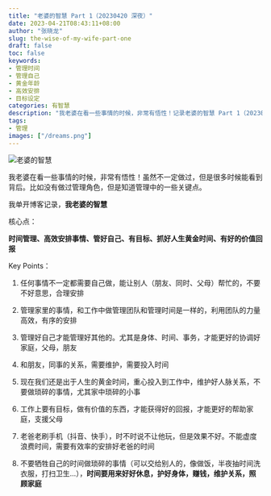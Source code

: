 ```yaml
---
title: "老婆的智慧 Part 1（20230420 深夜）"
date: 2023-04-21T08:43:11+08:00
author: "张晓龙"
slug: the-wise-of-my-wife-part-one
draft: false
toc: false
keywords: 
- 管理时间
- 管理自己
- 黄金年龄
- 高效安排
- 目标设定
categories: 有智慧
description: "我老婆在看一些事情的时候，非常有悟性！记录老婆的智慧 Part 1（20230420 深夜）"
tags: 
- 管理
images: ["/dreams.png"]
---
```


![老婆的智慧](https://media.techwhims.com/techwhims/2023/FtATZFYacAADAXh.jpeg) 

我老婆在看一些事情的时候，非常有悟性！虽然不一定做过，但是很多时候能看到背后。比如没有做过管理角色，但是知道管理中的一些关键点。

我单开博客记录，**我老婆的智慧**

核心点：

**时间管理、高效安排事情、管好自己、有目标、抓好人生黄金时间、有好的价值回报**

Key Points：

1. 任何事情不一定都需要自己做，能让别人（朋友、同时、父母）帮忙的，不要不好意思，合理安排

2. 管理家里的事情，和工作中做管理团队和管理时间是一样的，利用团队的力量高效，有序的安排

3. 管理好自己才能管理好其他的。尤其是身体、时间、事务，才能更好的协调好家庭，父母，朋友

4. 和朋友，同事的关系，需要维护，需要投入时间

5. 现在我们还是出于人生的黄金时间，重心投入到工作中，维护好人脉关系，不要做琐碎的事情，尤其家中琐碎的小事

6. 工作上要有目标，做有价值的东西，才能获得好的回报，才能更好的帮助家庭，支援父母

7. 老爸老刷手机（抖音、快手），时不时说不让他玩，但是效果不好。不能虚度浪费时间，需要有效率的安排好老爸的时间

8. 不要牺牲自己的时间做琐碎的事情（可以交给别人的，像做饭，半夜抽时间洗衣服，打扫卫生...），**时间要用来好好休息，护好身体，赚钱，维护关系，照顾家庭**
